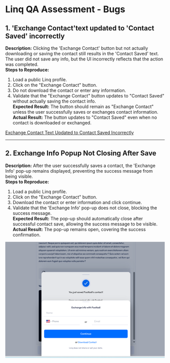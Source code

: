 # Linq QA Assessment - Bugs

## 1. 'Exchange Contact'text updated to 'Contact Saved' incorrectly  
**Description:** Clicking the 'Exchange Contact' button but not actually downloading or saving the contact still results in the 'Contact Saved' text. The user did not save any info, but the UI incorrectly reflects that the action was completed.  
**Steps to Reproduce:**  
1. Load a public Linq profile.  
2. Click on the "Exchange Contact" button.  
3. Do not download the contact or enter any information.  
4. Validate that the "Exchange Contact" button updates to "Contact Saved" without actually saving the contact info.  
**Expected Result:** The button should remain as "Exchange Contact" unless the user successfully saves or exchanges contact information.  
**Actual Result:** The button updates to "Contact Saved" even when no contact is downloaded or exchanged.  

[Exchange Contact Text Updated to Contact Saved Incorrectly](./images/bugs/Recording%202025-04-01%20093214.mp4)

---

## 2. Exchange Info Popup Not Closing After Save  
**Description:** After the user successfully saves a contact, the 'Exchange Info' pop-up remains displayed, preventing the success message from being visible.  
**Steps to Reproduce:**  
1. Load a public Linq profile.  
2. Click on the "Exchange Contact" button.  
3. Download the contact or enter information and click continue.  
4. Validate that the 'Exchange Info' pop-up does not close, blocking the success message.  
**Expected Result:** The pop-up should automatically close after successful contact save, allowing the success message to be visible.  
**Actual Result:** The pop-up remains open, covering the success confirmation.  

![Exchange info pop-up not closing after save](./images/bugs/Screenshot%202025-04-01%20091923.png)


